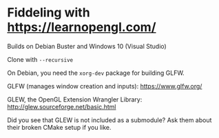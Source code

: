 # Fiddeling with https://learnopengl.com/
Builds on Debian Buster and Windows 10 (Visual Studio)

Clone with `--recursive`

On Debian, you need the `xorg-dev` package for building GLFW.

GLFW (manages window creation and inputs): https://www.glfw.org/

GLEW, the OpenGL Extension Wrangler Library: http://glew.sourceforge.net/basic.html

Did you see that GLEW is not included as a submodule? Ask them about their broken CMake setup if you like.
